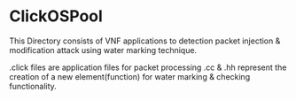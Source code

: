 # ClickOSPool
This Directory consists of VNF applications to detection packet injection & modification attack
using water marking technique.

.click files are application files for packet processing
.cc & .hh represent the creation of a new element(function) for water marking & checking functionality.
